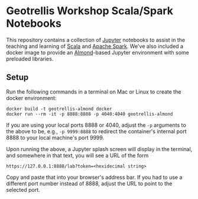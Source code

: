 # Geotrellis Workshop Scala/Spark Notebooks

This repository contains a collection of [Jupyter](https://jupyter.org) notebooks to assist in the teaching and learning of [Scala](https://www.scala-lang.org/api/2.12.2/) and [Apache Spark](http://spark.apache.org).  We've also included a docker image to provide an [Almond](https://github.com/almond-sh/almond)-based Jupyter environment with some preloaded libraries.

## Setup

Run the following commands in a terminal on Mac or Linux to create the docker environment:
```shell
docker build -t geotrellis-almond docker
docker run --rm -it -p 8888:8888 -p 4040:4040 geotrellis-almond
```
If you are using your local ports 8888 or 4040, adjust the `-p` arguments to the above to be, e.g., `-p 9999:8888` to redirect the container's internal port 8888 to your local machine's port 9999.

Upon running the above, a Jupyter splash screen will display in the terminal, and somewhere in that text, you will see a URL of the form
```
https://127.0.0.1:8888/lab?token=<hexidecimal string>
```
Copy and paste that into your browser's address bar.  If you had to use a different port number instead of 8888, adjust the URL to point to the selected port.

